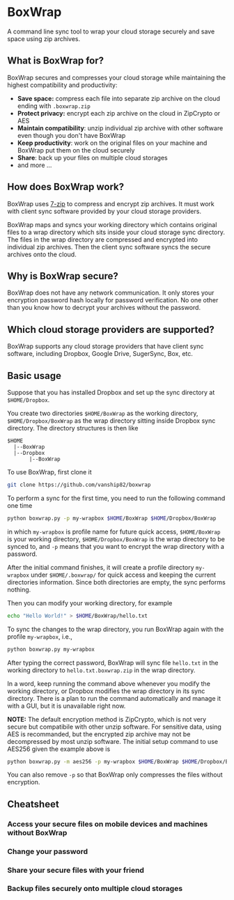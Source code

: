# BoxWrap

A command line sync tool to wrap your cloud storage securely and save space using zip archives.

## What is BoxWrap for?

BoxWrap secures and compresses your cloud storage while maintaining the highest compatibility and productivity:

* **Save space:** compress each file into separate zip archive on the cloud ending with `.boxwrap.zip`
* **Protect privacy:** encrypt each zip archive on the cloud in ZipCrypto or AES
* **Maintain compatibility**: unzip individual zip archive with other software even though you don't have BoxWrap
* **Keep productivity**: work on the original files on your machine and BoxWrap put them on the cloud securely
* **Share**: back up your files on multiple cloud storages
* and more ...
 
## How does BoxWrap work?

BoxWrap uses [7-zip](http://www.7-zip.org/) to compress and encrypt zip archives. It must work with client sync software provided by your cloud storage providers.

BoxWrap maps and syncs your working directory which contains original files to a wrap directory which sits inside your cloud storage sync directory. The files in the wrap directory are compressed and encrypted into individual zip archives. Then the client sync software syncs the secure archives onto the cloud.

## Why is BoxWrap secure?

BoxWrap does not have any network communication. It only stores your encryption password hash locally for password verification. No one other than you know how to decrypt your archives without the password.

## Which cloud storage providers are supported?

BoxWrap supports any cloud storage providers that have client sync software, including Dropbox, Google Drive, SugerSync, Box, etc.

## Basic usage

Suppose that you has installed Dropbox and set up the sync directory at `$HOME/Dropbox`.

You create two directories `$HOME/BoxWrap` as the working directory, `$HOME/Dropbox/BoxWrap` as the wrap directory sitting inside Dropbox sync directory. The directory structures is then like

```
$HOME
  |--BoxWrap
  |--Dropbox
       |--BoxWrap
```

To use BoxWrap, first clone it

```bash
git clone https://github.com/vanship82/boxwrap
```

To perform a sync for the first time, you need to run the following command one time

```bash
python boxwrap.py -p my-wrapbox $HOME/BoxWrap $HOME/Dropbox/BoxWrap
```

in which `my-wrapbox` is profile name for future quick access, `$HOME/BoxWrap` is your working directory, `$HOME/Dropbox/BoxWrap` is the wrap directory to be synced to, and `-p` means that you want to encrypt the wrap directory with a password.

After the initial command finishes, it will create a profile directory `my-wrapbox` under `$HOME/.boxwrap/` for quick access and keeping the current directories information. Since both directories are empty, the sync performs nothing.

Then you can modify your working directory, for example

```bash
echo "Hello World!" > $HOME/BoxWrap/hello.txt
```

To sync the changes to the wrap directory, you run BoxWrap again with the profile `my-wrapbox`, i.e.,

```bash
python boxwrap.py my-wrapbox
```

After typing the correct password, BoxWrap will sync file `hello.txt` in the working directory to `hello.txt.boxwrap.zip` in the wrap directory.

In a word, keep running the command above whenever you modify the working directory, or Dropbox modifies the wrap directory in its sync directory. There is a plan to run the command automatically and manage it with a GUI, but it is unavailable right now.

**NOTE:** The default encryption method is ZipCrypto, which is not very secure but compatibile with other unzip software. For sensitive data, using AES is recommanded, but the encrypted zip archive may not be decompressed by most unzip software. The initial setup command to use AES256 given the example above is

```bash
python boxwrap.py -m aes256 -p my-wrapbox $HOME/BoxWrap $HOME/Dropbox/BoxWrap
```

You can also remove `-p` so that BoxWrap only compresses the files without encryption.

## Cheatsheet


### Access your secure files on mobile devices and machines without BoxWrap

### Change your password

### Share your secure files with your friend

### Backup files securely onto multiple cloud storages


